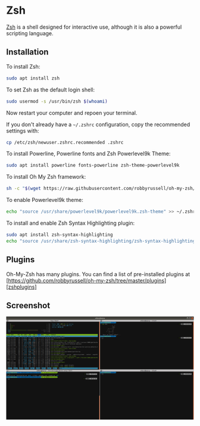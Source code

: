 # Zsh

[Zsh](http://www.zsh.org/) is a shell designed for interactive use, although
it is also a powerful scripting language.

## Installation

To install Zsh:

```bash
sudo apt install zsh
```

To set Zsh as the default login shell:

```bash
sudo usermod -s /usr/bin/zsh $(whoami)
```

Now restart your computer and repoen your terminal.

If you don't already have a `~/.zshrc` configuration, copy the recommended
settings with:

```bash
cp /etc/zsh/newuser.zshrc.recommended .zshrc
```

To install Powerline, Powerline fonts and Zsh Powerlevel9k Theme:

```bash
sudo apt install powerline fonts-powerline zsh-theme-powerlevel9k
```

To install Oh My Zsh framework:

```bash
sh -c "$(wget https://raw.githubusercontent.com/robbyrussell/oh-my-zsh/master/tools/install.sh -O -)"
```

To enable Powerlevel9k theme:

```bash
echo "source /usr/share/powerlevel9k/powerlevel9k.zsh-theme" >> ~/.zshrc
```

To install and enable Zsh Syntax Highlighting plugin:

```bash
sudo apt install zsh-syntax-highlighting
echo "source /usr/share/zsh-syntax-highlighting/zsh-syntax-highlighting.zsh" >> ~/.zshrc
```

## Plugins

Oh-My-Zsh has many plugins. You can find a list of pre-installed plugins at
[https://github.com/robbyrussell/oh-my-zsh/tree/master/plugins][zshplugins]

[zshplugins]: https://github.com/robbyrussell/oh-my-zsh/tree/master/plugins

## Screenshot

![Zsh](../images/zsh.png)
